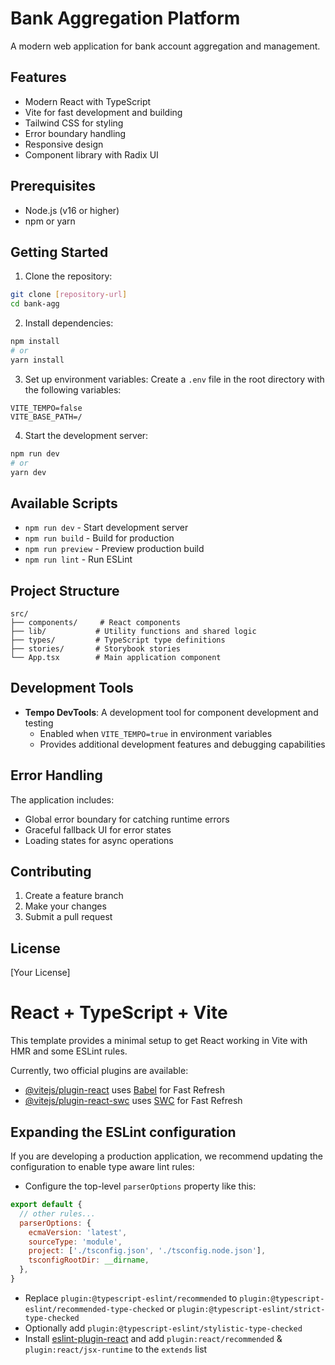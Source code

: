 # Bank Aggregation Platform

A modern web application for bank account aggregation and management.

## Features

- Modern React with TypeScript
- Vite for fast development and building
- Tailwind CSS for styling
- Error boundary handling
- Responsive design
- Component library with Radix UI

## Prerequisites

- Node.js (v16 or higher)
- npm or yarn

## Getting Started

1. Clone the repository:
```bash
git clone [repository-url]
cd bank-agg
```

2. Install dependencies:
```bash
npm install
# or
yarn install
```

3. Set up environment variables:
Create a `.env` file in the root directory with the following variables:
```env
VITE_TEMPO=false
VITE_BASE_PATH=/
```

4. Start the development server:
```bash
npm run dev
# or
yarn dev
```

## Available Scripts

- `npm run dev` - Start development server
- `npm run build` - Build for production
- `npm run preview` - Preview production build
- `npm run lint` - Run ESLint

## Project Structure

```
src/
├── components/     # React components
├── lib/           # Utility functions and shared logic
├── types/         # TypeScript type definitions
├── stories/       # Storybook stories
└── App.tsx        # Main application component
```

## Development Tools

- **Tempo DevTools**: A development tool for component development and testing
  - Enabled when `VITE_TEMPO=true` in environment variables
  - Provides additional development features and debugging capabilities

## Error Handling

The application includes:
- Global error boundary for catching runtime errors
- Graceful fallback UI for error states
- Loading states for async operations

## Contributing

1. Create a feature branch
2. Make your changes
3. Submit a pull request

## License

[Your License]

# React + TypeScript + Vite

This template provides a minimal setup to get React working in Vite with HMR and some ESLint rules.

Currently, two official plugins are available:

- [@vitejs/plugin-react](https://github.com/vitejs/vite-plugin-react/blob/main/packages/plugin-react/README.md) uses [Babel](https://babeljs.io/) for Fast Refresh
- [@vitejs/plugin-react-swc](https://github.com/vitejs/vite-plugin-react-swc) uses [SWC](https://swc.rs/) for Fast Refresh

## Expanding the ESLint configuration

If you are developing a production application, we recommend updating the configuration to enable type aware lint rules:

- Configure the top-level `parserOptions` property like this:

```js
export default {
  // other rules...
  parserOptions: {
    ecmaVersion: 'latest',
    sourceType: 'module',
    project: ['./tsconfig.json', './tsconfig.node.json'],
    tsconfigRootDir: __dirname,
  },
}
```

- Replace `plugin:@typescript-eslint/recommended` to `plugin:@typescript-eslint/recommended-type-checked` or `plugin:@typescript-eslint/strict-type-checked`
- Optionally add `plugin:@typescript-eslint/stylistic-type-checked`
- Install [eslint-plugin-react](https://github.com/jsx-eslint/eslint-plugin-react) and add `plugin:react/recommended` & `plugin:react/jsx-runtime` to the `extends` list
